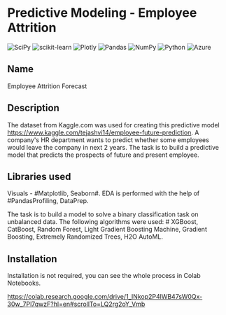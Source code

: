 # Predictive Modeling - Employee Attrition

![SciPy](https://img.shields.io/badge/SciPy-%230C55A5.svg?style=for-the-badge&logo=scipy&logoColor=%white)
![scikit-learn](https://img.shields.io/badge/scikit--learn-%23F7931E.svg?style=for-the-badge&logo=scikit-learn&logoColor=white)
![Plotly](https://img.shields.io/badge/Plotly-%233F4F75.svg?style=for-the-badge&logo=plotly&logoColor=white)
![Pandas](https://img.shields.io/badge/pandas-%23150458.svg?style=for-the-badge&logo=pandas&logoColor=white)
![NumPy](https://img.shields.io/badge/numpy-%23013243.svg?style=for-the-badge&logo=numpy&logoColor=white)
![Python](https://img.shields.io/badge/python-3670A0?style=for-the-badge&logo=python&logoColor=ffdd54)
![Azure](https://img.shields.io/badge/azure-%230072C6.svg?style=for-the-badge&logo=microsoftazure&logoColor=white)


## Name
Employee Attrition Forecast

## Description
The dataset from Kaggle.com was used for creating this predictive model https://www.kaggle.com/tejashvi14/employee-future-prediction. A company's HR department wants to predict whether some employees would leave the company in next 2 years. The task is to build a predictive model that predicts the prospects of future and present employee.

## Libraries used

Visuals - #Matplotlib, Seaborn#.
EDA is performed with the help of #PandasProfiling, DataPrep.

The task is to build a model to solve a binary classification task on unbalanced data. The following algorithms were used: # XGBoost, CatBoost, Random Forest, Light Gradient Boosting Machine, Gradient Boosting, Extremely Randomized Trees, H2O AutoML.


## Installation
Installation is not required, you can see the whole process in Colab Notebooks.

https://colab.research.google.com/drive/1_INkop2P4lWB47sW0Qx-30w_7Pl7qwzF?hl=en#scrollTo=LQ2rg2oY_Vmb


